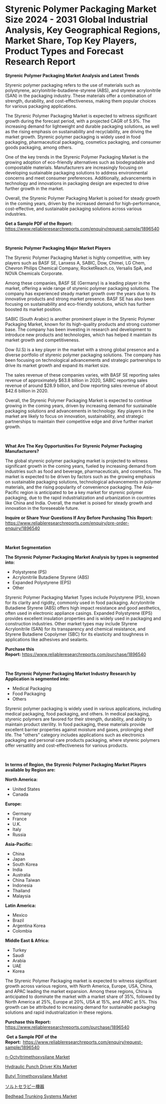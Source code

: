 <p><h1>Styrenic Polymer Packaging Market Size 2024 - 2031 Global Industrial Analysis, Key Geographical Regions, Market Share, Top Key Players, Product Types and Forecast Research Report</h1></p><p><strong>Styrenic Polymer Packaging Market Analysis and Latest Trends</strong></p>
<p><p>Styrenic polymer packaging refers to the use of materials such as polystyrene, acrylonitrile-butadiene-styrene (ABS), and styrene acrylonitrile (SAN) in the packaging industry. These materials offer a combination of strength, durability, and cost-effectiveness, making them popular choices for various packaging applications.</p><p>The Styrenic Polymer Packaging Market is expected to witness significant growth during the forecast period, with a projected CAGR of 5.9%. The increasing demand for lightweight and durable packaging solutions, as well as the rising emphasis on sustainability and recyclability, are driving the market growth. Styrenic polymer packaging is widely used in food packaging, pharmaceutical packaging, cosmetics packaging, and consumer goods packaging, among others.</p><p>One of the key trends in the Styrenic Polymer Packaging Market is the growing adoption of eco-friendly alternatives such as biodegradable and compostable materials. Manufacturers are increasingly focusing on developing sustainable packaging solutions to address environmental concerns and meet consumer preferences. Additionally, advancements in technology and innovations in packaging design are expected to drive further growth in the market.</p><p>Overall, the Styrenic Polymer Packaging Market is poised for steady growth in the coming years, driven by the increased demand for high-performance, cost-effective, and sustainable packaging solutions across various industries.</p></p>
<p><strong>Get a Sample PDF of the Report:&nbsp;</strong> <a href="https://www.reliableresearchreports.com/enquiry/request-sample/1896540">https://www.reliableresearchreports.com/enquiry/request-sample/1896540</a></p>
<p>&nbsp;</p>
<p><strong>Styrenic Polymer Packaging Major Market Players</strong></p>
<p><p>The Styrenic Polymer Packaging Market is highly competitive, with key players such as BASF SE, Lanxess A, SABIC, Dow, Chimei, LG Chem, Chevron Philips Chemical Company, RocketReach.co, Versalis SpA, and NOVA Chemicals Corporate. </p><p>Among these companies, BASF SE (Germany) is a leading player in the market, offering a wide range of styrenic polymer packaging solutions. The company has experienced steady market growth over the years due to its innovative products and strong market presence. BASF SE has also been focusing on sustainability and eco-friendly solutions, which has further boosted its market position.</p><p>SABIC (South Arabic) is another prominent player in the Styrenic Polymer Packaging Market, known for its high-quality products and strong customer base. The company has been investing in research and development to introduce new products and technologies, which has helped it maintain its market growth and competitiveness.</p><p>Dow (U.S) is a key player in the market with a strong global presence and a diverse portfolio of styrenic polymer packaging solutions. The company has been focusing on technological advancements and strategic partnerships to drive its market growth and expand its market size.</p><p>The sales revenue of these companies varies, with BASF SE reporting sales revenue of approximately $63.8 billion in 2020, SABIC reporting sales revenue of around $28.9 billion, and Dow reporting sales revenue of about $42.6 billion in 2020.</p><p>Overall, the Styrenic Polymer Packaging Market is expected to continue growing in the coming years, driven by increasing demand for sustainable packaging solutions and advancements in technology. Key players in the market are likely to focus on innovation, sustainability, and strategic partnerships to maintain their competitive edge and drive further market growth.</p></p>
<p>&nbsp;</p>
<p><strong>What Are The Key Opportunities For Styrenic Polymer Packaging Manufacturers?</strong></p>
<p><p>The global styrenic polymer packaging market is projected to witness significant growth in the coming years, fueled by increasing demand from industries such as food and beverage, pharmaceuticals, and cosmetics. The market is expected to be driven by factors such as the growing emphasis on sustainable packaging solutions, technological advancements in polymer materials, and the rising popularity of convenience packaging. The Asia-Pacific region is anticipated to be a key market for styrenic polymer packaging, due to the rapid industrialization and urbanization in countries like China and India. Overall, the market is poised for steady growth and innovation in the foreseeable future.</p></p>
<p><strong>Inquire or Share Your Questions If Any Before Purchasing This Report:</strong> <a href="https://www.reliableresearchreports.com/enquiry/pre-order-enquiry/1896540">https://www.reliableresearchreports.com/enquiry/pre-order-enquiry/1896540</a></p>
<p>&nbsp;</p>
<p><strong>Market Segmentation</strong></p>
<p><strong>The Styrenic Polymer Packaging Market Analysis by types is segmented into:</strong></p>
<p><ul><li>Polystyrene (PS)</li><li>Acrylonitrile Butadiene Styrene (ABS)</li><li>Expanded Polystyrene (EPS)</li><li>Other</li></ul></p>
<p><p>Styrenic Polymer Packaging Market Types include Polystyrene (PS), known for its clarity and rigidity, commonly used in food packaging. Acrylonitrile Butadiene Styrene (ABS) offers high impact resistance and good aesthetics, often used in electronic appliance casings. Expanded Polystyrene (EPS) provides excellent insulation properties and is widely used in packaging and construction industries. Other market types may include Styrene Acrylonitrile (SAN) for its transparency and chemical resistance, and Styrene Butadiene Copolymer (SBC) for its elasticity and toughness in applications like adhesives and sealants.</p></p>
<p><strong>Purchase this Report:&nbsp;</strong><a href="https://www.reliableresearchreports.com/purchase/1896540">https://www.reliableresearchreports.com/purchase/1896540</a></p>
<p>&nbsp;</p>
<p><strong>The Styrenic Polymer Packaging Market Industry Research by Application is segmented into:</strong></p>
<p><ul><li>Medical Packaging</li><li>Food Packaging</li><li>Others</li></ul></p>
<p><p>Styrenic polymer packaging is widely used in various applications, including medical packaging, food packaging, and others. In medical packaging, styrenic polymers are favored for their strength, durability, and ability to maintain product sterility. In food packaging, these materials provide excellent barrier properties against moisture and gases, prolonging shelf life. The "others" category includes applications such as electronics packaging and personal care products packaging, where styrenic polymers offer versatility and cost-effectiveness for various products.</p></p>
<p>&nbsp;</p>
<p><strong>In terms of Region, the Styrenic Polymer Packaging Market Players available by Region are:</strong></p>
<p>
    <p> <strong> North America: </strong>
        <ul>
            <li>United States</li>
            <li>Canada</li>
        </ul>
        </p> 
    <p> <strong> Europe: </strong>
        <ul>
            <li>Germany</li>
            <li>France</li>
            <li>U.K.</li>
            <li>Italy</li>
            <li>Russia</li>
        </ul>
        </p> 
    <p> <strong> Asia-Pacific: </strong>
        <ul>
            <li>China</li>
            <li>Japan</li>
            <li>South Korea</li>
            <li>India</li>
            <li>Australia</li>
            <li>China Taiwan</li>
            <li>Indonesia</li>
            <li>Thailand</li>
            <li>Malaysia</li>
        </ul>
        </p> 
    <p> <strong> Latin America: </strong>
        <ul>
            <li>Mexico</li>
            <li>Brazil</li>
            <li>Argentina Korea</li>
            <li>Colombia</li>
        </ul>
        </p> 
    <p> <strong> Middle East & Africa: </strong>
        <ul>
            <li>Turkey</li>
            <li>Saudi</li>
            <li>Arabia</li>
            <li>UAE</li>
            <li>Korea</li>
        </ul>
    </p>
    </p>
<p><p>The Styrenic Polymer Packaging market is expected to witness significant growth across various regions, with North America, Europe, USA, China, and APAC leading the market expansion. Among these regions, China is anticipated to dominate the market with a market share of 35%, followed by North America at 25%, Europe at 20%, USA at 15%, and APAC at 5%. This growth can be attributed to increasing demand for sustainable packaging solutions and rapid industrialization in these regions.</p></p>
<p><strong>Purchase this Report: </strong><a href="https://www.reliableresearchreports.com/purchase/1896540">https://www.reliableresearchreports.com/purchase/1896540</a></p>
<p>&nbsp;<strong>Get a Sample PDF of the Report:&nbsp;&nbsp;</strong><a href="https://www.reliableresearchreports.com/enquiry/request-sample/1896540">https://www.reliableresearchreports.com/enquiry/request-sample/1896540</a></p>
<p><strong></strong></p>
<p><p><a href="https://github.com/jj19131/Market-Research-Report-List-1/blob/main/n-octyltrimethoxysilane-market.md">n-Octyltrimethoxysilane Market</a></p><p><a href="https://issuu.com/reportprime-2/docs/hydraulic-punch-driver-kits-market-size-2030.pptx">Hydraulic Punch Driver Kits Market</a></p><p><a href="https://github.com/jodemen/Market-Research-Report-List-1/blob/main/butyl-trimethoxysilane-market.md">Butyl Trimethoxysilane Market</a></p><p><a href="https://github.com/oafhukehf4709715/Market-Research-Report-List-1/blob/main/70321141976.md">ソルトセラピー機器</a></p><p><a href="https://issuu.com/reportprime-2/docs/bedhead-trunking-systems-market-size-2030.pptx">Bedhead Trunking Systems Market</a></p></p>